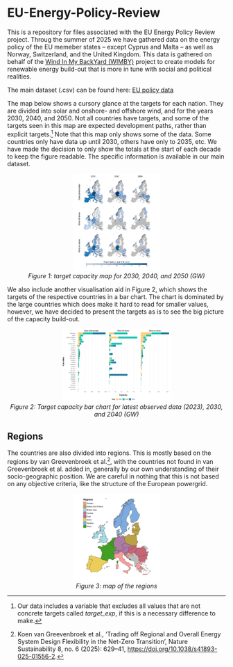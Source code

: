 # EU-Energy-Policy-Review
This is a repository for files associated with the EU Energy Policy Review project. Throug the summer of 2025 we have gathered data on the energy policy of the EU memeber states &ndash; except Cyprus and Malta &ndash; as well as Norway, Switzerland, and the United Kingdom. This data is gathered on behalf of the [Wind In My BackYard (WIMBY)](https://wimby.eu/) project to create models for renewable energy build-out that is more in tune with social and political realities.

The main dataset (.csv) can be found here: [EU policy data](data/energy_review.csv)

The map below shows a cursory glance at the targets for each nation. They are divided into solar and onshore- and offshore wind, and for the years 2030, 2040, and 2050. Not all countries have targets, and some of the targets seen in this map are expected development paths, rather than explicit targets.[^1] Note that this map only shows some of the data. Some countries only have data up until 2030, others have only to 2035, etc. We have made the decision to only show the totals at the start of each decade to keep the figure readable. The specific information is available in our main dataset.

<p align='center'>
  <img src='/img/target_capacity.png' width=40%>
  <br>
  <i>Figure 1: target capacity map for 2030, 2040, and 2050 (GW)</i>
</p>

We also include another visualisation aid in Figure 2, which shows the targets of the respective countries in a bar chart. The chart is dominated by the large countries which does make it hard to read for smaller values, however, we have decided to present the targets as is to see the big picture of the capacity build-out. 


<p align='center'>
  <img src='/img/bar_chart.png' width=50%>
  <br>
  <i>Figure 2: Target capacity bar chart for latest observed data (2023), 2030, and 2040 (GW)</i>
</p>

## Regions
The countries are also divided into regions. This is mostly based on the regions by van Greevenbroek et al.[^2], with the countries not found in van Greevenbroek et al. added in, generally by our own understanding of their socio-geographic position. We are careful in nothing that this is not based on any objective criteria, like the structure of the European powergrid.

<p align='center'>
  <img src='/img/regions.png' width=40%>
  <br>
  <i>Figure 3: map of the regions</i>
</p>

[^1]: Our data includes a variable that excludes all values that are not concrete targets called *target_exp*, if this is a necessary difference to make.
[^2]: Koen van Greevenbroek et al., ‘Trading off Regional and Overall Energy System Design Flexibility in the Net-Zero Transition’, Nature Sustainability 8, no. 6 (2025): 629–41, https://doi.org/10.1038/s41893-025-01556-2.
